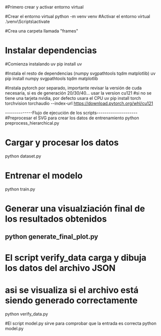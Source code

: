 #Primero crear y activar entorno virtual

#Crear el entorno virtual
python -m venv venv
#Activar el entorno virtual
.\venv\Scripts\activate

#Crea una carpeta llamada "frames"

# Instalar dependencias

#Comienza instalando uv
pip install uv

#Instala el resto de dependencias (numpy svgpathtools tqdm matplotlib)
uv pip install numpy svgpathtools tqdm matplotlib

#Instala pytorch por separado, importante revisar la versión de cuda necesaria, si es de generación 20/30/40... usar la version cu121
#si no se tiene una tarjeta nvidia, por defecto usara el CPU
uv pip install torch torchvision torchaudio --index-url https://download.pytorch.org/whl/cu121

--------------Flujo de ejecución de los scripts---------------------
#Preprocesar el SVG para crear los datos de entrenamiento
python preprocess_hierarchical.py

# Cargar y procesar los datos 
python dataset.py

# Entrenar el modelo
python train.py

# Generar una visualziación final de los resultados obtenidos
python generate_final_plot.py
----------------------------------------------------------------------
# El script verify_data carga y dibuja los datos del archivo JSON
# asi se visualiza si el archivo está siendo generado correctamente
python verify_data.py

#El script model.py sirve para comprobar que la entrada es correcta
python model.py

